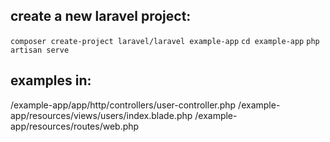 ## create a new laravel project:
`composer create-project laravel/laravel example-app`
`cd example-app`
`php artisan serve`

## examples in:
/example-app/app/http/controllers/user-controller.php
/example-app/resources/views/users/index.blade.php
/example-app/resources/routes/web.php